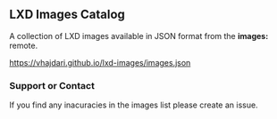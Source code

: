 ## LXD Images Catalog

A collection of LXD images available in JSON format from the **images:** remote.

https://vhajdari.github.io/lxd-images/images.json

### Support or Contact

If you find any inacuracies in the images list please create an issue.

